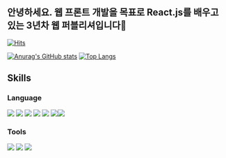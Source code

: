 ## 안녕하세요. 웹 프론트 개발을 목표로 React.js를 배우고 있는 3년차 웹 퍼블리셔입니다👋

[![Hits](https://hits.seeyoufarm.com/api/count/incr/badge.svg?url=https%3A%2F%2Fgithub.com%2Fkhoon7624%2Fhit-counter&count_bg=%2379C83D&title_bg=%23555555&icon=&icon_color=%23E7E7E7&title=hits&edge_flat=false)](https://hits.seeyoufarm.com)

[![Anurag's GitHub stats](https://github-readme-stats.vercel.app/api?username=khoon7624&hide=stars&show_icons=true&theme=radical)](https://github.com/anuraghazra/github-readme-stats) [![Top Langs](https://github-readme-stats.vercel.app/api/top-langs/?username=khoon7624&layout=compact&theme=radical)](https://github.com/anuraghazra/github-readme-stats)



## Skills
### Language
<img src="https://img.shields.io/badge/HTML5-E34F26.svg?&style=for-the-badge&logo=HTML5&logoColor=white"/> <img src="https://img.shields.io/badge/CSS3-1572b6.svg?&style=for-the-badge&logo=CSS3&logoColor=white"/> <img src="https://img.shields.io/badge/JavaScript-f7df1e.svg?&style=for-the-badge&logo=JavaScript&logoColor=white"/> <img src="https://img.shields.io/badge/jQuery-0769ad.svg?&style=for-the-badge&logo=jQuery&logoColor=white"/> <img src="https://img.shields.io/badge/Bootstrap-7952b3.svg?&style=for-the-badge&logo=Bootstrap&logoColor=white"/> <img src="https://img.shields.io/badge/React-61dafb.svg?&style=for-the-badge&logo=React&logoColor=white"/><img src="https://img.shields.io/badge/vue.js-4FC08D?style=for-the-badge&logo=vue.js&logoColor=white"> 

### Tools
<img src="https://img.shields.io/badge/VisualStudioCode-5c2d91.svg?&style=for-the-badge&logo=VisualStudioCode&logoColor=white"/> <img src="https://img.shields.io/badge/IntelliJIDEA-000000.svg?&style=for-the-badge&logo=IntelliJIDEA&logoColor=white"/> <img src="https://img.shields.io/badge/EclipseIDE-2C2255.svg?&style=for-the-badge&logo=EclipseIDE&logoColor=white"/>
